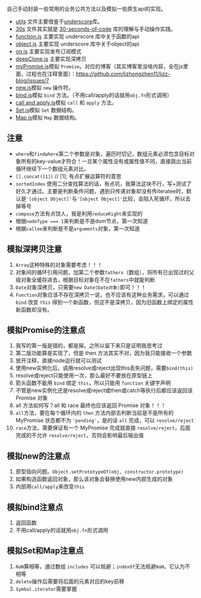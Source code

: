 自己手动封装一些常用的业务公共方法以及模拟一些原生api的实现。

- <a href="https://github.com/lizhongzhen11/utils/blob/master/deepClone.js">utils</a> 文件主要借鉴于<a href="https://github.com/jashkenas/underscore">underscore</a>库。
- <a href="https://github.com/lizhongzhen11/utils/blob/master/deepClone.js">30s</a> 文件其实就是 <a href="https://github.com/30-seconds/30-seconds-of-code">30-seconds-of-code</a> 库的理解与手动操作实践。
- <a href="https://github.com/lizhongzhen11/utils/blob/master/deepClone.js">function.js</a> 主要实现 underscore 库中关于函数的api
- <a href="https://github.com/lizhongzhen11/utils/blob/master/deepClone.js">object.js</a> 主要实现 underscore 库中关于object的api
- <a href="https://github.com/lizhongzhen11/utils/blob/master/deepClone.js">on.js</a> 主要实现发布订阅模式
- <a href="https://github.com/lizhongzhen11/utils/blob/master/deepClone.js">deepClone.js</a> 主要实现深拷贝
- <a href="https://github.com/lizhongzhen11/utils/blob/master/myPromise.js">myPromise.js</a>模拟 `Promise`。对应的博客（其实博客里没啥内容，全在js里面，过程也在注释里面）：https://github.com/lizhongzhen11/lizz-blog/issues/7
- <a href="https://github.com/lizhongzhen11/utils/blob/master/myPromise.js">new.js</a>模拟 `new` 操作符。
- <a href="https://github.com/lizhongzhen11/utils/blob/master/bind.js">bind.js</a>模拟 `bind` 方法。（不用call/apply的话就用`obj.fn`形式调用）
- <a href="https://github.com/lizhongzhen11/utils/blob/master/call and apply.js">call and apply.js</a>模拟 `call` 和 `apply` 方法。
- <a href="https://github.com/lizhongzhen11/utils/blob/master/Set.js">Set.js</a>模拟 `Set` 数据结构。
- <a href="https://github.com/lizhongzhen11/utils/blob/master/new.js">Map.js</a>模拟 `Map` 数据结构。


## 注意

- `where`和`findwhere`第二个参数是对象，遍历时切记，数组元素必须包含目标对象所有的key-value才符合！一旦某个属性没有或属性值不同，直接跳出当前循环继续下一个数组元素对比。
- `[].concat([1])` // [1]; 有点扩展运算符的意思
- `sortedIndex` 使用二分查找算法的话，有点坑，我算法这块不行，写+测试了好久才通过。主要是判断条件问题，遇到只传递对象却没有传iteratee时，默认是`'[object Object]'`与`'[object Object]'`比较，会陷入死循环，所以去掉等号
- `compose`方法有点饶人，我是利用`reduceRight`来实现的
- 根据`nodeType === 1`来判断是不是dom节点，第一次知道
- 根据`callee`来判断是不是`arguments`对象，第一次知道


## 模拟深拷贝注意
1. `Array`这种特殊的对象需要考虑！！！
2. 对象间的循环引用问题，加第二个参数`fathers`（数组），将所有已出现过的父级对象全缓存进去，根据目标对象在不在`fathers`中就能判断
3. `Date`对象深拷贝，只需要`new Date(Date对象)`即可！！！
4. `Function`对象应该不存在深拷贝一说，也不应该有这种业务需求，可以通过 `bind` 改变 `this` 得到一个新函数，但这不是深拷贝，因为旧函数上绑定的属性新函数却没有。

## 模拟Promise的注意点
1. 我写的第一版是错的，都是屎。之所以留下来只是证明我思考过
2. 第二版功能算是实现了，但是 then 方法其实不对，因为我只能接收一个参数
3. 放开注释，直接node运行就可以测试
4. 使用new实例化后，调用resolve或reject出现this丢失问题，需要`bind(this)`
5. resolve或reject只能使用一次，那么最好不要放在原型链上
6. 箭头函数不能用 `bind` 绑定 `this`，所以只能用 `function` 关键字声明
7. 不管是new实例化还是resolve或reject或then或catch等执行后都应该返回该 Promise 对象
8. all 方法如何写？all 和 race 最终也应该返回 Promise 对象！！！
9. `all`方法，要在每个循环内的 `then` 方法内部去判断当前是不是所有的 MyPromise 状态都不为 `'pending'`，是的话 `all` 完成，可以 `resolve/reject`
10. `race`方法，需要保证有一个 MyPromise 完成就直接 `resolve/reject`，后面完成的不允许 `resolve/reject`，否则会影响最后输出值

## 模拟new的注意点
1. 原型指向问题。`Object.setPrototypeOf(obj, constructor.prototype)`
2. 如果构造函数返回对象，那么该对象会替换使用new内部生成的对象
3. 内部用`call/apply`来改变`this`

## 模拟bind注意点
1. 返回函数
2. 不用call/apply的话就用`obj.fn`形式调用

## 模拟Set和Map注意点
1. `NaN`算相等，通过数组 `includes` 可以规避；`indexOf`无法规避`NaN`，它认为不相等
2. `delete`操作后需要将后面的元素对应的key前移
3. `Symbol.iterator`需要掌握